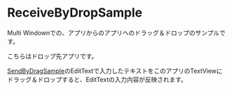 # ReceiveByDropSample
Multi Windownでの、アプリからのアプリへのドラッグ＆ドロップのサンプルです。

こちらはドロップ先アプリです。  

[SendByDragSample](https://github.com/tacksman/SendByDragSample)のEditTextで入力したテキストをこのアプリのTextViewにドラッグ＆ドロップすると、EditTextの入力内容が反映されます。
